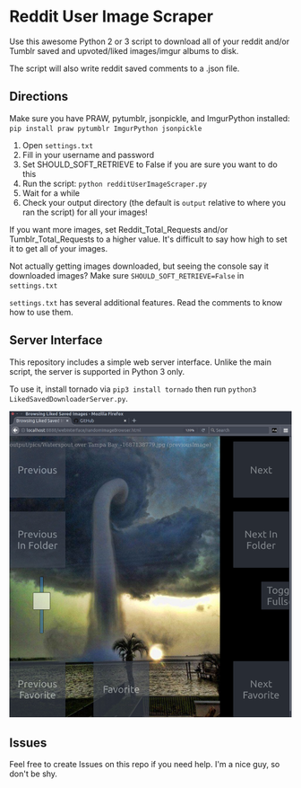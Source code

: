 # Reddit User Image Scraper

Use this awesome Python 2 or 3 script to download all of your reddit and/or Tumblr saved and upvoted/liked images/imgur albums to disk.

The script will also write reddit saved comments to a .json file.

## Directions

Make sure you have PRAW, pytumblr, jsonpickle, and ImgurPython installed:
`pip install praw pytumblr ImgurPython jsonpickle`

1. Open `settings.txt`
2. Fill in your username and password
3. Set SHOULD_SOFT_RETRIEVE to False if you are sure you want to do this
4. Run the script: `python redditUserImageScraper.py`
5. Wait for a while
6. Check your output directory (the default is `output` relative to where you ran the script) for all your images!

If you want more images, set Reddit_Total_Requests and/or Tumblr_Total_Requests to a higher value. It's difficult to say how high to set it to get all of your images.

Not actually getting images downloaded, but seeing the console say it downloaded images? Make sure `SHOULD_SOFT_RETRIEVE=False` in `settings.txt`

`settings.txt` has several additional features. Read the comments to know how to use them.

## Server Interface

This repository includes a simple web server interface. Unlike the main script, the server is supported in Python 3 only.

To use it, install tornado via `pip3 install tornado` then run `python3 LikedSavedDownloaderServer.py`.

![Web interfae](/images/LikedSavedBrowser.png)

## Issues

Feel free to create Issues on this repo if you need help. I'm a nice guy, so don't be shy.